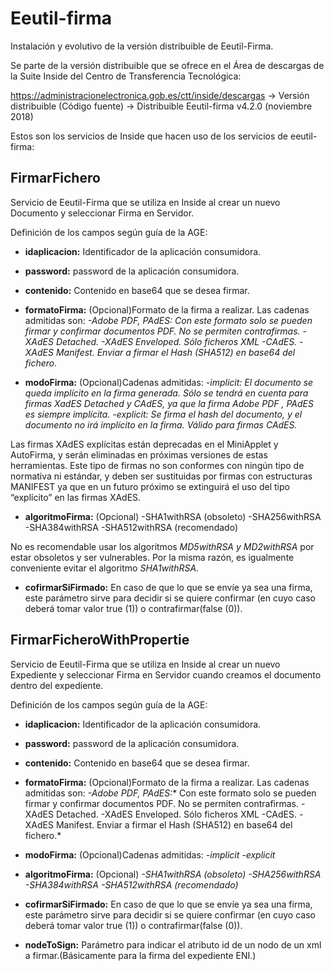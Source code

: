 # Eeutil-firma
Instalación y evolutivo de la versión distribuible de Eeutil-Firma.

Se parte de la versión distribuible que se ofrece en el Área de descargas de la Suite Inside del Centro de Transferencia Tecnológica:

https://administracionelectronica.gob.es/ctt/inside/descargas -> Versión distribuible (Código fuente) -> Distribuible Eeutil-firma v4.2.0 (noviembre 2018)

Estos son los servicios de Inside que hacen uso de los servicios de eeutil-firma:

## FirmarFichero
Servicio de Eeutil-Firma que se utiliza en Inside al crear un nuevo Documento y seleccionar Firma en Servidor.

Definición de los campos según guía de la AGE:

* **idaplicacion:** Identificador de la aplicación consumidora.
* **password:** password de la aplicación consumidora.
* **contenido:** Contenido en base64 que se desea firmar.
* **formatoFirma:** (Opcional)Formato de la firma a realizar. Las cadenas admitidas son:
*-Adobe PDF, PAdES: Con este formato solo se pueden firmar y confirmar documentos PDF. No se permiten contrafirmas.
-XAdES Detached.
-XAdES Enveloped. Sólo ficheros XML
-CAdES.
-XAdES Manifest. Enviar a firmar el Hash (SHA512) en base64 del fichero.*

* **modoFirma:** (Opcional)Cadenas admitidas:
*-implicit: El documento se queda implícito en la firma generada. Sólo se tendrá en cuenta para firmas XadES Detached y CAdES, ya que la firma Adobe PDF , PAdES es siempre implícita.
-explicit: Se firma el hash del documento, y el documento no irá implícito en la firma. Válido para firmas CAdES.*

Las firmas XAdES explícitas están deprecadas en el MiniApplet y AutoFirma, y serán eliminadas en próximas versiones de estas herramientas. Este tipo de firmas no son conformes con ningún tipo de normativa ni estándar, y deben ser sustituidas por firmas con estructuras MANIFEST ya que en un futuro próximo se extinguirá el uso del tipo “explícito” en las firmas XAdES.

* **algoritmoFirma:** (Opcional)
-SHA1withRSA (obsoleto)
-SHA256withRSA
-SHA384withRSA
-SHA512withRSA (recomendado)

No es recomendable usar los algoritmos *MD5withRSA y MD2withRSA* por estar obsoletos y ser vulnerables. Por la misma razón, es igualmente conveniente evitar el algoritmo *SHA1withRSA*.

* **cofirmarSiFirmado:** En caso de que lo que se envíe ya sea una firma, este parámetro sirve para decidir si se quiere confirmar (en cuyo caso deberá tomar valor true (1)) o contrafirmar(false (0)).

## FirmarFicheroWithPropertie
Servicio de Eeutil-Firma que se utiliza en Inside al crear un nuevo Expediente y seleccionar Firma en Servidor cuando creamos el documento dentro del expediente.

Definición de los campos según guía de la AGE:

* **idaplicacion:** Identificador de la aplicación consumidora.
* **password:** password de la aplicación consumidora.
* **contenido:** Contenido en base64 que se desea firmar.
* **formatoFirma:** (Opcional)Formato de la firma a realizar. Las cadenas admitidas son:
*-Adobe PDF, PAdES:** Con este formato solo se pueden firmar y confirmar documentos PDF. No se permiten contrafirmas.
-XAdES Detached.
-XAdES Enveloped. Sólo ficheros XML
-CAdES.
-XAdES Manifest. Enviar a firmar el Hash (SHA512) en base64 del fichero.*

* **modoFirma:** (Opcional)Cadenas admitidas:
*-implicit
-explicit*

* **algoritmoFirma:** (Opcional)
*-SHA1withRSA (obsoleto)
-SHA256withRSA
-SHA384withRSA
-SHA512withRSA (recomendado)*

* **cofirmarSiFirmado:** En caso de que lo que se envíe ya sea una firma, este parámetro sirve para decidir si se quiere confirmar (en cuyo caso deberá tomar valor true (1)) o contrafirmar(false (0)).
* **nodeToSign:** Parámetro para indicar el atributo id de un nodo de un xml a firmar.(Básicamente para la firma del expediente ENI.)
